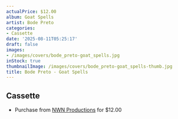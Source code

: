 ```yaml
---
actualPrice: $12.00
album: Goat Spells
artist: Bode Preto
categories:
- Cassette
date: '2025-08-11T05:25:17'
draft: false
images:
- /images/covers/bode_preto-goat_spells.jpg
inStock: true
thumbnailImage: /images/covers/bode_preto-goat_spells-thumb.jpg
title: Bode Preto - Goat Spells
---
```


## Cassette
* Purchase from [NWN Productions](http://shop.nwnprod.com/index.php?route=product/product&path=73&product_id=59598&sort=pd.name&order=ASC) for $12.00
